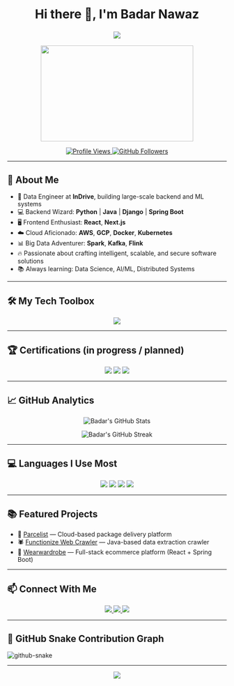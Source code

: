 <!-- Badar Nawaz GitHub Profile README -->

<h1 align="center">Hi there 👋, I'm Badar Nawaz</h1>
<h3 align="center">
  <img src="https://readme-typing-svg.herokuapp.com/?lines=Software%20Engineer;Data%20Engineer;Cloud%20Enthusiast;Always%20learning%20new%20things!&center=true&width=500&height=50">
</h3>

<p align="center">
  <img src="https://media.giphy.com/media/26tn33aiTi1jkl6H6/giphy.gif" width="350" height="220">
</p>

<p align="center">
  <a href="https://github.com/BadarNawaz33">
    <img src="https://komarev.com/ghpvc/?username=BadarNawaz33&label=Profile%20views&color=0e6e55&style=flat" alt="Profile Views" />
  </a>
  <a href="https://github.com/BadarNawaz33?tab=followers">
    <img src="https://img.shields.io/github/followers/BadarNawaz33?label=Followers&style=social" alt="GitHub Followers" />
  </a>
</p>

---

## 🚀 About Me

- 🎯 Data Engineer at **InDrive**, building large-scale backend and ML systems  
- 💻 Backend Wizard: **Python** | **Java** | **Django** | **Spring Boot**  
- 🖥️ Frontend Enthusiast: **React**, **Next.js**  
- ☁️ Cloud Aficionado: **AWS**, **GCP**, **Docker**, **Kubernetes**  
- 📊 Big Data Adventurer: **Spark**, **Kafka**, **Flink**  
- 🔥 Passionate about crafting intelligent, scalable, and secure software solutions  
- 📚 Always learning: Data Science, AI/ML, Distributed Systems

---

## 🛠️ My Tech Toolbox

<p align="center">
  <img src="https://skillicons.dev/icons?i=python,java,js,ruby,react,nextjs,django,flask,nodejs,spring,aws,gcp,docker,kubernetes,postgres,mysql,mongodb,redis,fastapi,tensorflow,pytorch,git,github,linux" />
</p>

---

## 🏆 Certifications (in progress / planned)

<p align="center">
  <img src="https://img.shields.io/badge/AWS%20Certified%20Cloud%20Practitioner-232F3E?style=for-the-badge&logo=amazonaws&logoColor=white" />
  <img src="https://img.shields.io/badge/TensorFlow%20Developer-FF6F00?style=for-the-badge&logo=tensorflow&logoColor=white" />
  <img src="https://img.shields.io/badge/Data%20Science%20Specialization-003B57?style=for-the-badge&logo=coursera&logoColor=white" />
</p>

---

## 📈 GitHub Analytics

<p align="center">
  <img src="https://github-readme-stats.vercel.app/api?username=BadarNawaz33&show_icons=true&theme=default&hide_border=true&count_private=true" alt="Badar's GitHub Stats" />
</p>

<p align="center">
  <img src="https://github-readme-streak-stats.herokuapp.com/?user=BadarNawaz33&theme=default&hide_border=true" alt="Badar's GitHub Streak" />
</p>

---

## 💻 Languages I Use Most

<p align="center">
  <img src="https://img.shields.io/badge/Python-3776AB?style=for-the-badge&logo=python&logoColor=white" />
  <img src="https://img.shields.io/badge/Java-007396?style=for-the-badge&logo=java&logoColor=white" />
  <img src="https://img.shields.io/badge/JavaScript-F7DF1E?style=for-the-badge&logo=javascript&logoColor=black" />
  <img src="https://img.shields.io/badge/Ruby-CC342D?style=for-the-badge&logo=ruby&logoColor=white" />
</p>

---

## 📚 Featured Projects

- 🚀 [Parcelist](https://www.parcelist.com) — Cloud-based package delivery platform  
- 🕷️ [Functionize Web Crawler](https://functionize.com) — Java-based data extraction crawler  
- 👕 [Wearwardrobe](https://wearwardrobe.co) — Full-stack ecommerce platform (React + Spring Boot)

---

## 📫 Connect With Me

<p align="center">
  <a href="mailto:malik.badar.nawaz@gmail.com">
    <img src="https://img.shields.io/badge/Gmail-malik.badar.nawaz@gmail.com-red?style=for-the-badge&logo=gmail" />
  </a>
  <a href="https://linkedin.com/in/badar-nawaz-2a03a728b/">
    <img src="https://img.shields.io/badge/LinkedIn-Badar%20Nawaz-blue?style=for-the-badge&logo=linkedin" />
  </a>
  <a href="https://github.com/BadarNawaz33">
    <img src="https://img.shields.io/badge/GitHub-BadarNawaz33-black?style=for-the-badge&logo=github" />
  </a>
</p>

---

## 🐍 GitHub Snake Contribution Graph

<!-- <picture>
  <source media="(prefers-color-scheme: dark)" srcset="https://raw.githubusercontent.com/BadarNawaz33/BadarNawaz33/output/github-snake-dark.svg" />
  <source media="(prefers-color-scheme: light)" srcset="https://raw.githubusercontent.com/BadarNawaz33/BadarNawaz33/output/github-snake.svg" />
  <img alt="github-snake" src="https://raw.githubusercontent.com/BadarNawaz33/BadarNawaz33/output/github-snake.svg" />
</picture> -->

<picture>
  <source media="(prefers-color-scheme: dark)" srcset="https://raw.githubusercontent.com/tobiasmeyhoefer/tobiasmeyhoefer/output/github-snake-dark.svg" />
  <source media="(prefers-color-scheme: light)" srcset="https://raw.githubusercontent.com/tobiasmeyhoefer/tobiasmeyhoefer/output/github-snake.svg" />
  <img alt="github-snake" src="https://raw.githubusercontent.com/tobiasmeyhoefer/tobiasmeyhoefer/output/github-snake.svg" />
</picture>

---

<p align="center">
  <img src="https://capsule-render.vercel.app/api?type=waving&color=0e6e55&height=100&section=footer"/>
</p>
